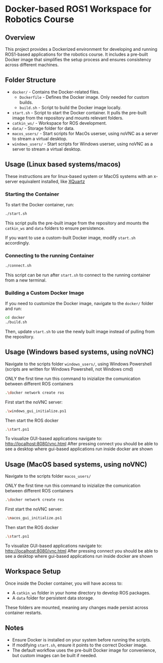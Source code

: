 # Docker-based ROS1 Workspace for Robotics Course

## Overview
This project provides a Dockerized environment for developing and running ROS1-based applications for the robotics course. It includes a pre-built Docker image that simplifies the setup process and ensures consistency across different machines.

## Folder Structure
- `docker/` - Contains the Docker-related files.
  - `Dockerfile` - Defines the Docker image. Only needed for custom builds.
  - `build.sh` - Script to build the Docker image locally.
- `start.sh` - Script to start the Docker container. It pulls the pre-built image from the repository and mounts relevant folders.
- `catkin_ws/` - Workspace for ROS development.
- `data/` - Storage folder for data.
- `macos_users/` - Start scripts for MacOs userser, using noVNC as a server to stream a virtual desktop.
- `windows_users/` - Start scripts for Windows userser, using noVNC as a server to stream a virtual desktop.

## Usage (Linux based systems/macos)

These instructions are for linux-based system or MacOS systems with an x-server equivalent installed, like [XQuartz](https://www.xquartz.org/) 

### Starting the Container
To start the Docker container, run:
```bash
./start.sh
```
This script pulls the pre-built image from the repository and mounts the `catkin_ws` and `data` folders to ensure persistence.

If you want to use a custom-built Docker image, modify `start.sh` accordingly.

### Connecting to the running Container

```bash
./connect.sh
```

This script can be run after `start.sh` to connect to the running container from a new terminal.


### Building a Custom Docker Image
If you need to customize the Docker image, navigate to the `docker/` folder and run:
```bash
cd docker
./build.sh
```
Then, update `start.sh` to use the newly built image instead of pulling from the repository.

## Usage (Windows based systems, using noVNC)
Navigate to the scripts folder `windows_users/`, using Windows Powershell (scripts are written for Windows Powershell, not Windows cmd)

ONLY the first time run this command to inizialize the comunication between different ROS containers

```bash
.\docker network create ros
```

First start the noVNC server:
```bash
.\windows_gui_initialize.ps1
```
Then start the ROS docker
```bash
.\start.ps1
```
To visualize GUI-based applications navigate to: [http://localhost:8080/vnc.html](http://localhost:8080/vnc.html) 
After pressing connect you should be able to see a desktop where gui-based applications run inside docker are shown

## Usage (MacOS based systems, using noVNC)
Navigate to the scripts folder `macos_users/`

ONLY the first time run this command to inizialize the comunication between different ROS containers

```bash
.\docker network create ros
```

First start the noVNC server:
```bash
.\macos_gui_initialize.ps1
```
Then start the ROS docker
```bash
.\start.ps1
```
To visualize GUI-based applications navigate to: [http://localhost:8080/vnc.html](http://localhost:8080/vnc.html) 
After pressing connect you should be able to see a desktop where gui-based applications run inside docker are shown

## Workspace Setup
Once inside the Docker container, you will have access to:
- A `catkin_ws` folder in your home directory to develop ROS packages.
- A `data` folder for persistent data storage.

These folders are mounted, meaning any changes made persist across container restarts.

## Notes
- Ensure Docker is installed on your system before running the scripts.
- If modifying `start.sh`, ensure it points to the correct Docker image.
- The default workflow uses the pre-built Docker image for convenience, but custom images can be built if needed.



